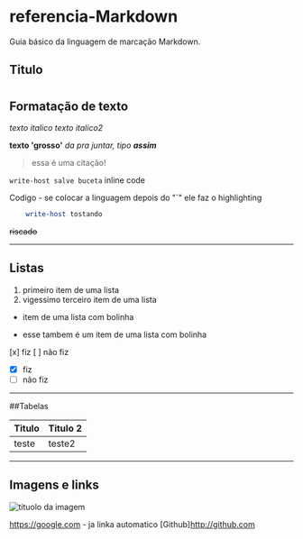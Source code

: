 # referencia-Markdown
Guia básico da linguagem de marcação Markdown.


## Titulo
# <h1>
### <h3>

## Formatação de texto
*texto italico*
_texto italico2_

**texto 'grosso'**
_da pra juntar, tipo **assim**_

>essa é uma citação!

`write-host salve buceta` inline code

Codigo - se colocar a linguagem depois do "`" ele faz o highlighting 
```powershell
    write-host tostando
```
~~riscado~~

-----------------------------

## Listas

1. primeiro item de uma lista
23. vigessimo terceiro item de uma lista

* item de uma lista com bolinha
- esse tambem é um item de uma lista com bolinha

[x] fiz
[ ] não fiz
- [x] fiz
- [ ] não fiz

-----------------------------

##Tabelas

Titulo | Titulo 2
-|-
teste | teste2

-----------------------------

## Imagens e links

![tituolo da imagem](https://cdn.discordapp.com/attachments/639557473262370850/825939068789194783/unknown.png)

https://google.com - ja linka automatico
[Github]http://github.com
